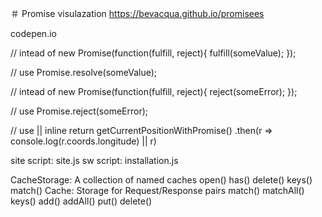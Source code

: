 
＃ Promise visulazation
https://bevacqua.github.io/promisees

codepen.io

// intead of 
new Promise(function(fulfill, reject){
    fulfill(someValue);
});

// use
Promise.resolve(someValue);


// intead of 
new Promise(function(fulfill, reject){
    reject(someError);
});

// use
Promise.reject(someError);

// use || inline return
getCurrentPositionWithPromise()
    .then(r => console.log(r.coords.longitude) || r)


site script: site.js
sw script: installation.js

CacheStorage: A collection of named caches
    open()
    has()
    delete()
    keys()
    match()
Cache: Storage for Request/Response pairs
    match()
    matchAll()
    keys()
    add()
    addAll()
    put()
    delete()
